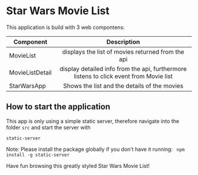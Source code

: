 # Star Wars Movie List

This application is build with 3 web compontens:

 Component      | Description   |
| ------------- |:-------------:|
| MovieList     | displays the list of movies returned from the api | 
| MovieListDetail    | display detailed info from the api, furthermore listens to click event from Movie list      | 
| StarWarsApp | Shows the list and the details of the movies | 

## How to start the application

This app is only using a simple static server, therefore
navigate into the folder `src` and start the server with

`static-server`

Note: Please install the package globally if you don't have it running:
` npm install -g static-server`

Have fun browsing this greatly styled Star Wars Movie List!